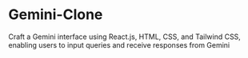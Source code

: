 # Gemini-Clone
Craft a Gemini interface using React.js, HTML, CSS, and Tailwind CSS, enabling users to input queries and receive responses from Gemini
